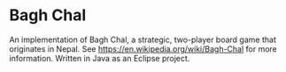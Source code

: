 # Bagh Chal
An implementation of Bagh Chal, a strategic, two-player board game that originates in Nepal. See https://en.wikipedia.org/wiki/Bagh-Chal for more information.
Written in Java as an Eclipse project.
